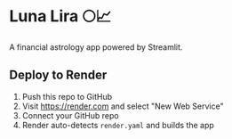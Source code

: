 # Luna Lira 🌕📈

A financial astrology app powered by Streamlit.

## Deploy to Render

1. Push this repo to GitHub
2. Visit https://render.com and select "New Web Service"
3. Connect your GitHub repo
4. Render auto-detects `render.yaml` and builds the app
